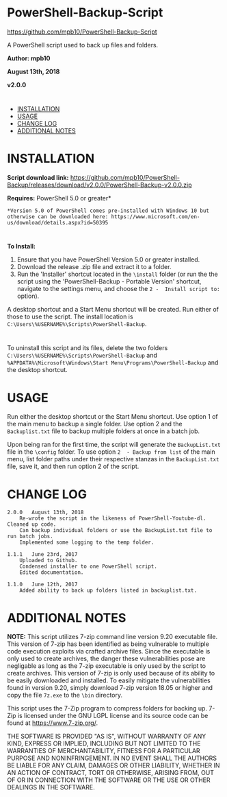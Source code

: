 # PowerShell-Backup-Script
https://github.com/mpb10/PowerShell-Backup-Script

A PowerShell script used to back up files and folders.


**Author: mpb10**

**August 13th, 2018**

**v2.0.0**

#

 - [INSTALLATION](#installation)
 - [USAGE](#usage)
 - [CHANGE LOG](#change-log)
 - [ADDITIONAL NOTES](#additional-notes)
 
#

# INSTALLATION

**Script download link:** https://github.com/mpb10/PowerShell-Backup/releases/download/v2.0.0/PowerShell-Backup-v2.0.0.zip

**Requires:** PowerShell 5.0 or greater*

	*Version 5.0 of PowerShell comes pre-installed with Windows 10 but otherwise can be downloaded here: https://www.microsoft.com/en-us/download/details.aspx?id=50395

#

**To Install:** 

1. Ensure that you have PowerShell Version 5.0 or greater installed.
2. Download the release .zip file and extract it to a folder.
3. Run the 'Installer' shortcut located in the `\install` folder (or run the the script using the 'PowerShell-Backup - Portable Version' shortcut, navigate to the settings menu, and choose the `2 -  Install script to:` option).

A desktop shortcut and a Start Menu shortcut will be created. Run either of those to use the script. The install location is `C:\Users\%USERNAME%\Scripts\PowerShell-Backup`.

#

To uninstall this script and its files, delete the two folders `C:\Users\%USERNAME%\Scripts\PowerShell-Backup` and `%APPDATA%\Microsoft\Windows\Start Menu\Programs\PowerShell-Backup` and the desktop shortcut.

# USAGE

Run either the desktop shortcut or the Start Menu shortcut. Use option 1 of the main menu to backup a single folder. Use option 2 and the `Backuplist.txt` file to backup multiple folders at once in a batch job.

Upon being ran for the first time, the script will generate the `BackupList.txt` file in the `\config` folder. To use option `2  - Backup from list` of the main menu, list folder paths under their respective stanzas in the `BackupList.txt` file, save it, and then run option 2 of the script.

# CHANGE LOG

	2.0.0	August 13th, 2018
		Re-wrote the script in the likeness of PowerShell-Youtube-dl. Cleaned up code.
		Can backup individual folders or use the BackupList.txt file to run batch jobs.
		Implemented some logging to the temp folder.

	1.1.1 	June 23rd, 2017
		Uploaded to Github.
		Condensed installer to one PowerShell script.
		Edited documentation.

	1.1.0	June 12th, 2017
		Added ability to back up folders listed in backuplist.txt.
		
# ADDITIONAL NOTES

**NOTE:** This script utilizes 7-zip command line version 9.20 executable file. This version of 7-zip has been identified as being vulnerable to multiple code execution exploits via crafted archive files. Since the executable is only used to create archives, the danger these vulnerabilities pose are negligable as long as the 7-zip executable is only used by the script to create archives. This version of 7-zip is only used because of its ability to be easily downloaded and installed. To easily mitigate the vulnerabilities found in version 9.20, simply download 7-zip version 18.05 or higher and copy the file `7z.exe` to the `\bin` directory.

This script uses the 7-Zip program to compress folders for backing up. 7-Zip is licensed under the GNU LGPL license and its source code can be found at https://www.7-zip.org/.

THE SOFTWARE IS PROVIDED "AS IS", WITHOUT WARRANTY OF ANY KIND, EXPRESS OR IMPLIED, INCLUDING BUT NOT LIMITED TO THE WARRANTIES OF MERCHANTABILITY, FITNESS FOR A PARTICULAR PURPOSE AND NONINFRINGEMENT. IN NO EVENT SHALL THE AUTHORS BE LIABLE FOR ANY CLAIM, DAMAGES OR OTHER LIABILITY, WHETHER IN AN ACTION OF CONTRACT, TORT OR OTHERWISE, ARISING FROM, OUT OF OR IN CONNECTION WITH THE SOFTWARE OR THE USE OR OTHER DEALINGS IN THE SOFTWARE.
